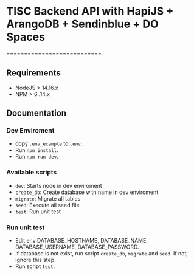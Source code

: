 # TISC Backend API with HapiJS + ArangoDB + Sendinblue + DO Spaces

===========================

## Requirements

- NodeJS > 14.16.x
- NPM > 6..14.x

## Documentation

### Dev Enviroment

- copy `.env_example` to `.env`.
- Run `npm install`.
- Run `npm run dev`.

### Available scripts

- `dev`: Starts node in dev enviroment
- `create_db`: Create database with name in dev enviroment
- `migrate`: Migrate all tables
- `seed`: Execute all seed file
- `test`: Run unit test

### Run unit test
- Edit env DATABASE_HOSTNAME, DATABASE_NAME, DATABASE_USERNAME, DATABASE_PASSWORD.
- If database is not exist, run script `create_db`, `migrate` and `seed`. If not, ignore this step.
- Run script `test`.